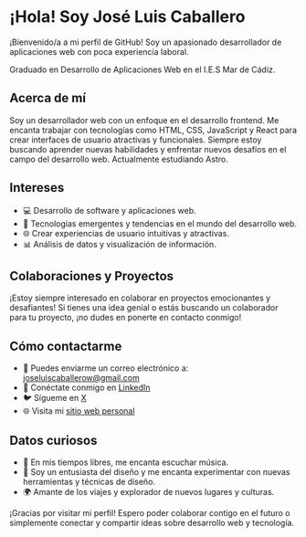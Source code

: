 # ¡Hola! Soy José Luis Caballero

¡Bienvenido/a a mi perfil de GitHub! Soy un apasionado desarrollador de aplicaciones web con poca experiencia laboral. 

Graduado en Desarrollo de Aplicaciones Web en el I.E.S Mar de Cádiz.

## Acerca de mí

Soy un desarrollador web con un enfoque en el desarrollo frontend. Me encanta trabajar con tecnologías como HTML, CSS, JavaScript y React para crear interfaces de usuario atractivas y funcionales. Siempre estoy buscando aprender nuevas habilidades y enfrentar nuevos desafíos en el campo del desarrollo web. Actualmente estudiando Astro.

## Intereses

- 💻 Desarrollo de software y aplicaciones web.
- 🚀 Tecnologías emergentes y tendencias en el mundo del desarrollo web.
- 🌐 Crear experiencias de usuario intuitivas y atractivas.
- 📊 Análisis de datos y visualización de información.

## Colaboraciones y Proyectos

¡Estoy siempre interesado en colaborar en proyectos emocionantes y desafiantes! Si tienes una idea genial o estás buscando un colaborador para tu proyecto, ¡no dudes en ponerte en contacto conmigo!

## Cómo contactarme

- 📧 Puedes enviarme un correo electrónico a: joseluiscaballerow@gmail.com
- 💬 Conéctate conmigo en [LinkedIn](https://www.linkedin.com/in/joseluiscaballerow)
- 🐦 Sígueme en [X](https://twitter.com/josecaballerow)
- 🌐 Visita mi [sitio web personal](https://joseluiscaballerow.vercel.app/)

## Datos curiosos

- 🎸 En mis tiempos libres, me encanta escuchar música.
- 🎨 Soy un entusiasta del diseño y me encanta experimentar con nuevas herramientas y técnicas de diseño.
- 🌍 Amante de los viajes y explorador de nuevos lugares y culturas.

¡Gracias por visitar mi perfil! Espero poder colaborar contigo en el futuro o simplemente conectar y compartir ideas sobre desarrollo web y tecnología.
